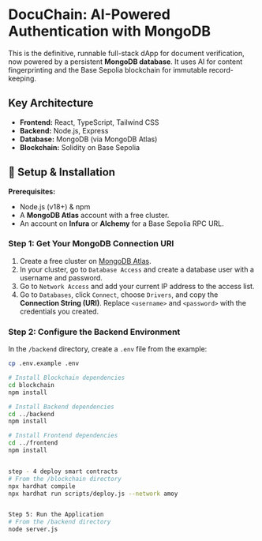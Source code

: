 # DocuChain: AI-Powered Authentication with MongoDB

This is the definitive, runnable full-stack dApp for document verification, now powered by a persistent **MongoDB database**. It uses AI for content fingerprinting and the Base Sepolia blockchain for immutable record-keeping.

## Key Architecture

* **Frontend:** React, TypeScript, Tailwind CSS
* **Backend:** Node.js, Express
* **Database:** MongoDB (via MongoDB Atlas)
* **Blockchain:** Solidity on Base Sepolia

## 🚀 Setup & Installation

**Prerequisites:**
* Node.js (v18+) & npm
* A **MongoDB Atlas** account with a free cluster.
* An account on **Infura** or **Alchemy** for a Base Sepolia RPC URL.

### Step 1: Get Your MongoDB Connection URI

1.  Create a free cluster on [MongoDB Atlas](https://www.mongodb.com/cloud/atlas).
2.  In your cluster, go to `Database Access` and create a database user with a username and password.
3.  Go to `Network Access` and add your current IP address to the access list.
4.  Go to `Databases`, click `Connect`, choose `Drivers`, and copy the **Connection String (URI)**. Replace `<username>` and `<password>` with the credentials you created.

### Step 2: Configure the Backend Environment

In the `/backend` directory, create a `.env` file from the example:
```bash
cp .env.example .env

# Install Blockchain dependencies
cd blockchain
npm install

# Install Backend dependencies
cd ../backend
npm install

# Install Frontend dependencies
cd ../frontend
npm install


step - 4 deploy smart contracts
# From the /blockchain directory
npx hardhat compile
npx hardhat run scripts/deploy.js --network amoy


Step 5: Run the Application
# From the /backend directory
node server.js
